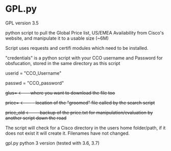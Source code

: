 # GPL.py

GPL version 3.5

python script to pull the Global Price list, US/EMEA Availability from Cisco's website, and manipulate it to a usable size (~6M)

Script uses requests and certifi modules which need to be installed.

"credentials" is a python script with your CCO username and Password for obsfucation, stored in the same directory as this script

userid = "CCO_Username"

passwd = "CCO_password"

~~glus= <---where you want to download the file too~~

~~price= <---- location of the "groomed" file called by the search script~~

~~price_old <----backup of the price.txt for manipulation/evaluation by another script down the road~~

The script will check for a Cisco directory in the users home folder/path, if it does not exist
it will create it. Filenames have not changed.

gpl.py python 3 version (tested with 3.6, 3.7)
